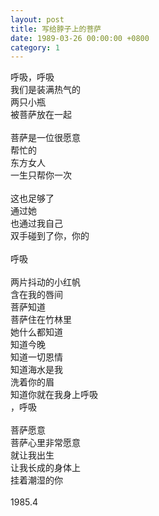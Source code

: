```yaml
---
layout: post
title: 写给脖子上的菩萨
date: 1989-03-26 00:00:00 +0800
category: 1
---
```


呼吸，呼吸<br>
我们是装满热气的<br>
两只小瓶<br>
被菩萨放在一起<br>
<br>
菩萨是一位很愿意<br>
帮忙的<br>
东方女人<br>
一生只帮你一次<br>
<br>
这也足够了<br>
通过她<br>
也通过我自己<br>
双手碰到了你，你的<br>
<br>
呼吸<br>
<br>
两片抖动的小红帆<br>
含在我的唇间<br>
菩萨知道<br>
菩萨住在竹林里<br>
她什么都知道<br>
知道今晚<br>
知道一切恩情<br>
知道海水是我<br>
洗着你的眉<br>
知道你就在我身上呼吸<br>
，呼吸<br>
<br>
菩萨愿意<br>
菩萨心里非常愿意<br>
就让我出生<br>
让我长成的身体上<br>
挂着潮湿的你<br>
<br>
1985.4